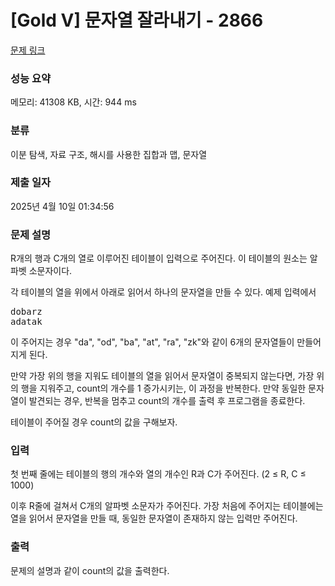 # [Gold V] 문자열 잘라내기 - 2866 

[문제 링크](https://www.acmicpc.net/problem/2866) 

### 성능 요약

메모리: 41308 KB, 시간: 944 ms

### 분류

이분 탐색, 자료 구조, 해시를 사용한 집합과 맵, 문자열

### 제출 일자

2025년 4월 10일 01:34:56

### 문제 설명

<p>R개의 행과 C개의 열로 이루어진 테이블이 입력으로 주어진다. 이 테이블의 원소는 알파벳 소문자이다.</p>

<p>각 테이블의 열을 위에서 아래로 읽어서 하나의 문자열을 만들 수 있다. 예제 입력에서</p>

<pre>dobarz
adatak</pre>

<p>이 주어지는 경우 "da", "od", "ba", "at", "ra", "zk"와 같이 6개의 문자열들이 만들어지게 된다.</p>

<p>만약 가장 위의 행을 지워도 테이블의 열을 읽어서 문자열이 중복되지 않는다면, 가장 위의 행을 지워주고, count의 개수를 1 증가시키는, 이 과정을 반복한다. 만약 동일한 문자열이 발견되는 경우, 반복을 멈추고 count의 개수를 출력 후 프로그램을 종료한다.</p>

<p>테이블이 주어질 경우 count의 값을 구해보자.</p>

### 입력 

 <p>첫 번째 줄에는 테이블의 행의 개수와 열의 개수인 R과 C가 주어진다. (2 ≤ R, C ≤ 1000)</p>

<p>이후 R줄에 걸쳐서 C개의 알파벳 소문자가 주어진다. 가장 처음에 주어지는 테이블에는 열을 읽어서 문자열을 만들 때, 동일한 문자열이 존재하지 않는 입력만 주어진다.</p>

### 출력 

 <p>문제의 설명과 같이 count의 값을 출력한다.</p>

